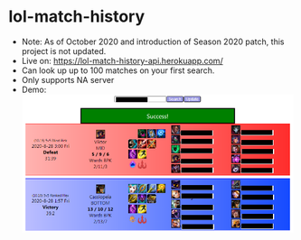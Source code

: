 # lol-match-history
- Note: As of October 2020 and introduction of Season 2020 patch, this project is not updated.
- Live on: https://lol-match-history-api.herokuapp.com/
- Can look up up to 100 matches on your first search.
- Only supports NA server
- Demo:
![Demo](https://github.com/danwsc09/lol-match-history/blob/master/assets/demo.png)
